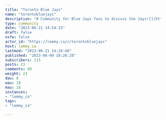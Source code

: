 ```yaml
---
title: "Toronto Blue Jays" 
name: "torontobluejays"
description: "# Community for Blue Jays fans to discuss the Jays![](https://lemmy.ca/pictrs/image/8734d087-0094-4c28-b4cf-1053e614c654.jpeg)## Standings![](https://lemmy.ca/pictrs/image/1e15ff40-81c3-40e5-bb3b-6a6f4bef235a.png)## Rules:1. Be respectful of everyone2. More to come as more people join the community..."
type: community
date: "2023-06-21 14:54:33"
draft: false
nsfw: false
actor_id: "https://lemmy.ca/c/torontobluejays"
host: lemmy.ca
lastmod: "2023-06-21 14:26:40"
published: "2023-06-09 18:26:28"
subscribers: 115
posts: 23
comments: 89
weight: 23
dau: 8
wau: 18
mau: 18
instances:
- "lemmy_ca"
tags: 
- "lemmy_ca"

---
```

